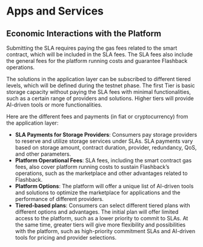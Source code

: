 # Apps and Services

## Economic Interactions with the Platform

Submitting the SLA requires paying the gas fees related to the smart contract, which will be included in the SLA fees. The SLA fees also include the general fees for the platform running costs and guarantee Flashback operations.&#x20;

The solutions in the application layer can be subscribed to different tiered levels, which will be defined during the testnet phase. The first Tier is basic storage capacity without paying the SLA fees with minimal functionalities, such as a certain range of providers and solutions. Higher tiers will provide AI-driven tools or more functionalities. &#x20;

Here are the different fees and payments (in fiat or cryptocurrency) from the application layer:

* **SLA Payments for Storage Providers**: Consumers pay storage providers to reserve and utilize storage services under SLAs.  SLA payments vary based on storage amount, contract duration, provider, redundancy, QoS, and other parameters.
* **Platform Operational Fees**: SLA fees, including the smart contract gas fees, also cover platform running costs to sustain Flashback’s operations, such as the marketplace and other advantages related to Flashback.
* **Platform Options**: The platform will offer a unique list of AI-driven tools and solutions to optimize the marketplace for applications and the performance of different providers.
* **Tiered-based plans**: Consumers can select different tiered plans with different options and advantages. The initial plan will offer limited access to the platform, such as a lower priority to commit to SLAs. At the same time, greater tiers will give more flexibility and possibilities with the platform, such as high-priority commitment SLAs and AI-driven tools for pricing and provider selections.&#x20;
